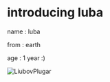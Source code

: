 # introducing luba

name : luba

from : earth

age : 1 year :)

![LiubovPlugar](https://user-images.githubusercontent.com/66536781/95001426-31aebd00-05ca-11eb-8273-474ac407e8b9.jpeg)
